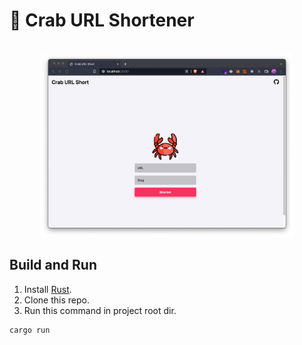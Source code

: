 #  🦀 Crab URL Shortener

<div align="center">
  <br>
    <img src="public/screen.png" alt="Screenshot1" width="80%">
  <br>
</div>

## Build and Run

1. Install [Rust](https://www.rust-lang.org/pt-BR/learn/get-started).
2. Clone this repo.
3. Run this command in project root dir.
```
cargo run
```

